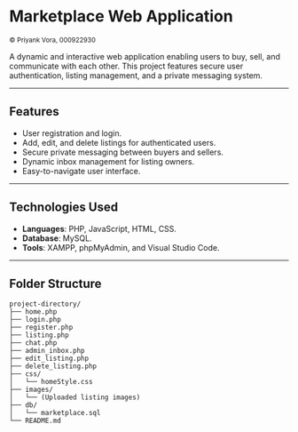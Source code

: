 # Marketplace Web Application
<small>&copy; Priyank Vora, 000922930</small>

A dynamic and interactive web application enabling users to buy, sell, and communicate with each other. This project features secure user authentication, listing management, and a private messaging system.

---

## Features

- User registration and login.
- Add, edit, and delete listings for authenticated users.
- Secure private messaging between buyers and sellers.
- Dynamic inbox management for listing owners.
- Easy-to-navigate user interface.

---

## Technologies Used

- **Languages**: PHP, JavaScript, HTML, CSS.
- **Database**: MySQL.
- **Tools**: XAMPP, phpMyAdmin, and Visual Studio Code.

---

## Folder Structure

```plaintext
project-directory/
├── home.php
├── login.php
├── register.php
├── listing.php
├── chat.php
├── admin_inbox.php
├── edit_listing.php
├── delete_listing.php
├── css/
│   └── homeStyle.css
├── images/
│   └── (Uploaded listing images)
├── db/
│   └── marketplace.sql
└── README.md

